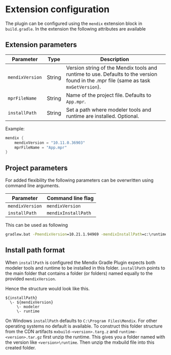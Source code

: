 # Extension configuration

The plugin can be configured using the `mendix` extension block in `build.gradle`. In the
extension the following attributes are available

## Extension parameters

| Parameter   | Type   | Description                                                                                                          |
|-------------|--------|----------------------------------------------------------------------------------------------------------------------|
| `mendixVersion` | String | Version string of the Mendix tools and runtime to use. Defaults to the version found in the .mpr file (same as task `mxGetVersion`). |
| `mprFileName` | String | Name of the project file. Defaults to `App.mpr`. |
| `installPath` | String | Set a path where modeler tools and runtime are installed. Optional. |

Example:

```groovy
mendix {
    mendixVersion = "10.11.0.36903"
    mprFileName = "App.mpr"
}
```

## Project parameters

For added flexibility the following parameters can be overwritten using command line arguments.

| Parameter | Command line flag |
| ----      | ----              |
| `mendixVersion` | `mendixVersion` |
| `installPath`   | `mendixInstallPath` |

This can be used as following

```bat
gradlew.bat -PmendixVersion=10.21.1.94969 -mendixInstallPath=c:\runtimes\ mxbuild
```

## Install path format

When `installPath` is configured the Mendix Gradle Plugin expects both modeler tools and 
runtime to be installed in this folder. `installPath` points to the main folder that contains
a folder (or folders) named equally to the provided `mendixVersion`. 

Hence the structure would look like this.

```
${installPath}
  \- ${mendixVersion}
     \- modeler
     \- runtime 
```

On Windows `installPath` defaults to `C:\Program Files\Mendix`. For other operating systems no default is available. 
To construct this folder structure from the CDN artifacts `mxbuild-<version>.targ.z` and `runtime-<version>.tar.gz`
first unzip the runtime. This gives you a folder named with the version like `<version>\runtime`. Then unzip the
mxbuild file into this created folder.
